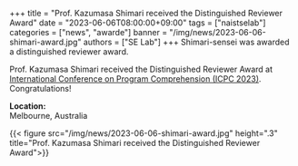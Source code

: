 +++
title = "Prof. Kazumasa Shimari received the Distinguished Reviewer Award"
date = "2023-06-06T08:00:00+09:00"
tags = ["naistselab"]
categories = ["news", "awarde"]
banner = "/img/news/2023-06-06-shimari-award.jpg"
authors = ["SE Lab"]
+++
Shimari-sensei was awarded a distinguished reviewer award.

Prof. Kazumasa Shimari received the Distinguished Reviewer Award at [International Conference on Program Comprehension (ICPC 2023)](https://conf.researchr.org/home/icpc-2023).
Congratulations!


**Location:** <br>
Melbourne, Australia

{{< figure src="/img/news/2023-06-06-shimari-award.jpg" height=".3" title="Prof. Kazumasa Shimari received the Distinguished Reviewer Award">}}